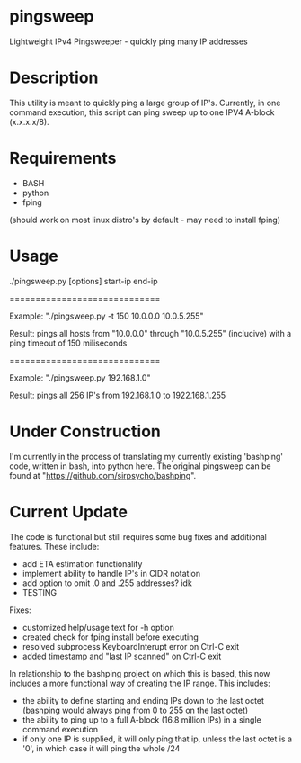 # pingsweep
Lightweight IPv4 Pingsweeper - quickly ping many IP addresses

# Description

This utility is meant to quickly ping a large group of IP's.  Currently, in one command execution, this script can ping sweep up to one IPV4 A-block (x.x.x.x/8).

# Requirements

- BASH
- python
- fping

(should work on most linux distro's by default - may need to install fping)


# Usage

./pingsweep.py [options] start-ip end-ip

=============================

Example: "./pingsweep.py -t 150 10.0.0.0 10.0.5.255"

Result: pings all hosts from "10.0.0.0" through "10.0.5.255" (inclucive) with a ping timeout of 150 miliseconds

=============================

Example: "./pingsweep.py 192.168.1.0"

Result: pings all 256 IP's from 192.168.1.0 to 1922.168.1.255


# Under Construction
I'm currently in the process of translating my currently existing 'bashping' code, written in bash, into python here.  The original pingsweep can be found at "https://github.com/sirpsycho/bashping".

# Current Update
The code is functional but still requires some bug fixes and additional features.  These include:
 - add ETA estimation functionality
 - implement ability to handle IP's in CIDR notation
 - add option to omit .0 and .255 addresses? idk
 - TESTING

Fixes:
 - customized help/usage text for -h option
 - created check for fping install before executing
 - resolved subprocess KeyboardInterupt error on Ctrl-C exit
 - added timestamp and "last IP scanned" on Ctrl-C exit

In relationship to the bashping project on which this is based, this now includes a more functional way of creating the IP range.  This includes:
 - the ability to define starting and ending IPs down to the last octet (bashping would always ping from 0 to 255 on the last octet)
 - the ability to ping up to a full A-block (16.8 million IPs) in a single command execution
 - if only one IP is supplied, it will only ping that ip, unless the last octet is a '0', in which case it will ping the whole /24
